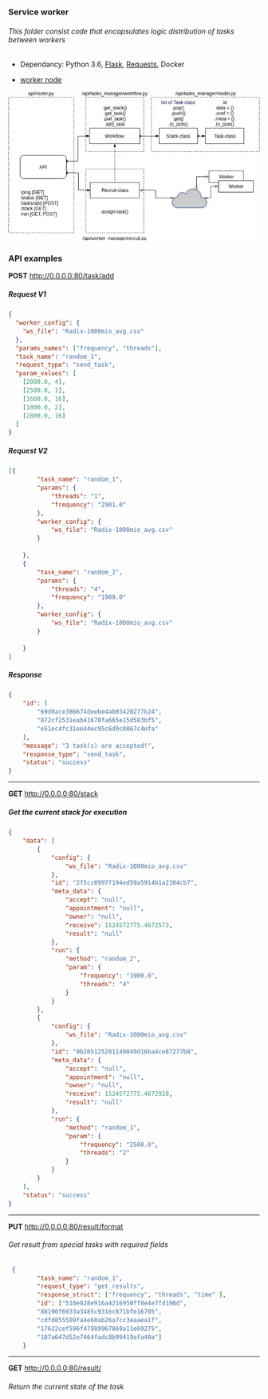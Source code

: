 ### Service worker

###### This folder consist code that encapsulates logic distribution of tasks between workers

- Dependancy: Python 3.6, [Flask](http://flask.pocoo.org/docs/0.12/ "Flask"), [Requests](http://docs.python-requests.org/en/master/ "Requests"), Docker

- [worker node](Valavanca/benchmark/tree/master/worker_node/README.md)

![service <==> worker](./service.jpg "dependencies between the workers and the service")

### API examples
**POST**  http://0.0.0.0:80/task/add
##### Request V1 
```json
{
  "worker_config": {
    "ws_file": "Radix-1000mio_avg.csv"
  },
  "params_names": ["frequency", "threads"],
  "task_name": "random_1",
  "request_type": "send_task",
  "param_values": [
    [2000.0, 4],
    [2500.0, 1],
    [1600.0, 16],
    [1800.0, 2],
    [2800.0, 16]
  ]
}
```
##### Request V2 
```json
[{
		"task_name": "random_1",
		"params": {
			"threads": "1",
			"frequency": "2901.0"
		},
		"worker_config": {
			"ws_file": "Radix-1000mio_avg.csv"
		}

	},
	{
		"task_name": "random_2",
		"params": {
			"threads": "4",
			"frequency": "1900.0"
		},
		"worker_config": {
			"ws_file": "Radix-1000mio_avg.csv"
		}

	}
]
```
##### Response
```json
{
    "id": [
        "69d0ace386674deebe4ab03420277b24",
        "872cf2531eab41678fa665e15d583bf5",
        "e51ec4fc31ee44ec95c6d9c0867c4efa"
    ],
    "message": "3 task(s) are accepted!",
    "response_type": "send_task",
    "status": "success"
}
```
___

**GET**  http://0.0.0.0:80/stack
##### Get the current stack for execution
```json 
{
    "data": [
        {
            "config": {
                "ws_file": "Radix-1000mio_avg.csv"
            },
            "id": "2f5cc8997f194ed59a5914b1a2304cb7",
            "meta_data": {
                "accept": "null",
                "appointment": "null",
                "owner": "null",
                "receive": 1524572775.4672573,
                "result": "null"
            },
            "run": {
                "method": "random_2",
                "param": {
                    "frequency": "1900.0",
                    "threads": "4"
                }
            }
        },
        {
            "config": {
                "ws_file": "Radix-1000mio_avg.csv"
            },
            "id": "9b205125281149049d16ba4ce87277b8",
            "meta_data": {
                "accept": "null",
                "appointment": "null",
                "owner": "null",
                "receive": 1524572775.4672928,
                "result": "null"
            },
            "run": {
                "method": "random_1",
                "param": {
                    "frequency": "2500.0",
                    "threads": "2"
                }
            }
        }
    ],
    "status": "success"
}
```
____
**PUT** http://0.0.0.0:80/result/format
###### Get result from special tasks with required fields
```json
 {
        "task_name": "random_1",
        "request_type": "get_results",
        "response_struct": ["frequency", "threads", "time" ],
        "id": ["510e828e916a4216950ff8e4e7fd190d",
        "88190f6033a3485c9316c871bfe16705",
        "cdfd855509fa4e68ab26a7cc3eaaea1f",
        "17622cef596f47989967869a11e69275",
        "187a647d52e7464fadc8b99419afa40a"]
    }
```
____
**GET**  http://0.0.0.0:80/result/<id>
###### Return the current state of the task

